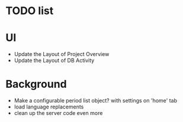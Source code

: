 # TODO list 

# UI
* Update the Layout of Project Overview
* Update the Layout of DB Activity

# Background
* Make a configurable period list object? with settings on 'home' tab
* load language replacements
* clean up the server code even more
